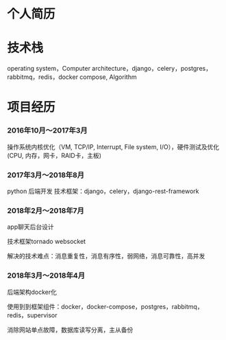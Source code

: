 # 个人简历

# 技术栈
operating system，Computer architecture，django，celery，postgres，rabbitmq，redis，docker compose, Algorithm

# 项目经历
### 2016年10月～2017年3月
操作系统内核优化（VM, TCP/IP, Interrupt, File system, I/O），硬件测试及优化(CPU, 内存，网卡，RAID卡，主板)

### 2017年3月～2018年8月
python 后端开发
技术框架：django，celery，django-rest-framework

### 2018年2月～2018年7月

app聊天后台设计

技术框架tornado websocket

解决的技术难点：消息重复性，消息有序性，弱网络，消息可靠性，高并发

### 2018年3月～2018年4月

后端架构docker化

使用到到框架组件：docker，docker-compose，postgres，rabbitmq，redis，supervisor

消除网站单点故障，数据库读写分离，主从备份
